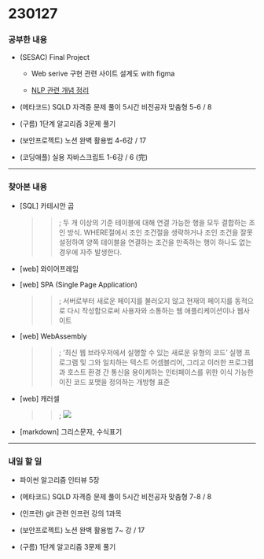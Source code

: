 # 230127

### 공부한 내용

- (SESAC) Final Project

  - Web serive 구현 관련 사이트 설계도 with figma

  - [NLP 관련 개념 정리](https://heytech.tistory.com/334?category=453616)

- (메타코드) SQLD 자격증 문제 풀이 5시간 비전공자 맞춤형 5-6 / 8

- (구름) 1단계 알고리즘 3문제 풀기

- (보안프로젝트) 노션 완벽 활용법 4-6강 / 17

- (코딩애플) 실용 자바스크립트 1-6강 / 6 (完)

---

### 찾아본 내용

- [SQL] 카테시안 곱

  > > ; 두 개 이상의 기준 테이블에 대해 연결 가능한 행을 모두 결합하는 조인 방식.
  > > WHERE절에서 조인 조건절을 생략하거나 조인 조건을 잘못 설정하여 양쪽 테이블을 연결하는 조건을 만족하는 행이 하나도 없는 경우에 자주 발생한다.

- [web] 와이어프레임

- [web] SPA (Single Page Application)

  > > ; 서버로부터 새로운 페이지를 불러오지 않고 현재의 페이지를 동적으로 다시 작성함으로써 사용자와 소통하는 웹 애플리케이션이나 웹사이트

- [web] WebAssembly

  > > ; ‘최신 웹 브라우저에서 실행할 수 있는 새로운 유형의 코드’
  > > 실행 프로그램 및 그와 일치하는 텍스트 어셈블리어, 그리고 이러한 프로그램과 호스트 환경 간 통신을 용이케하는 인터페이스를 위한 이식 가능한 이진 코드 포맷을 정의하는 개방형 표준

- [web] 캐러셀

  > > ; ![](https://mblogthumb-phinf.pstatic.net/20150520_201/smhlink_1432109011777hfQhs_PNG/2-1.PNG?type=w2)

- [markdown] 그리스문자, 수식표기

---

### 내일 할 일

- 파이썬 알고리즘 인터뷰 5장

- (메타코드) SQLD 자격증 문제 풀이 5시간 비전공자 맞춤형 7-8 / 8

- (인프런) git 관련 인프런 강의 1과목

- (보안프로젝트) 노션 완벽 활용법 7~ 강 / 17

- (구름) 1단계 알고리즘 3문제 풀기
